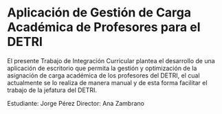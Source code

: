 # Aplicación de Gestión de Carga Académica de Profesores para el DETRI

El presente Trabajo de Integración Curricular plantea el desarrollo de una aplicación de escritorio que permita la gestión y optimización de la asignación de carga académica de los profesores del DETRI, el cual actualmente se lo realiza de manera manual y de esta forma facilitar el trabajo de la jefatura del DETRI.

Estudiante: Jorge Pérez
Director: Ana Zambrano
